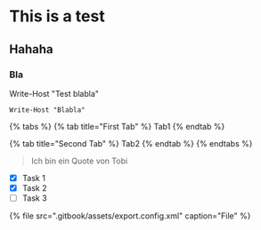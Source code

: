 # This is a test

## Hahaha

### Bla

Write-Host "Test blabla"

```text
Write-Host "Blabla"
```

{% tabs %}
{% tab title="First Tab" %}
Tab1
{% endtab %}

{% tab title="Second Tab" %}
Tab2
{% endtab %}
{% endtabs %}

> Ich bin ein Quote von Tobi

* [x] Task 1
* [x] Task 2
* [ ] Task 3

{% file src=".gitbook/assets/export.config.xml" caption="File" %}



